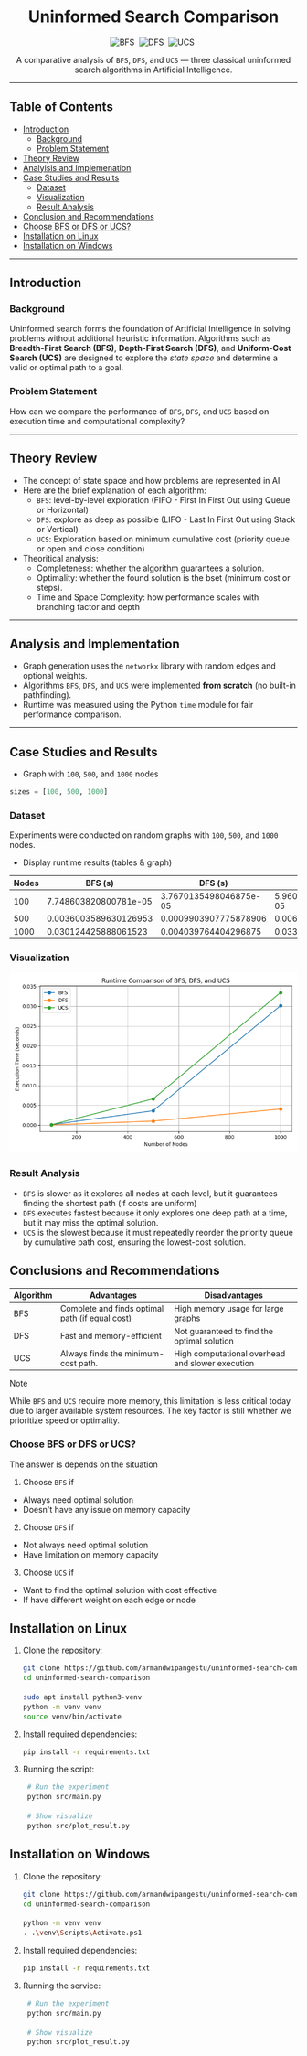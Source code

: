 <h1 align="center">Uninformed Search Comparison</h1>

<div align="center">

![BFS](https://img.shields.io/badge/-BFS-aaabad?style=for-the-badge)&nbsp;
![DFS](https://img.shields.io/badge/-DFS-aaabad?style=for-the-badge)&nbsp;
![UCS](https://img.shields.io/badge/-UCS-aaabad?style=for-the-badge)&nbsp;

</div>

<p align="center">A comparative analysis of <code>BFS</code>, <code>DFS</code>, and <code>UCS</code> — three classical uninformed search algorithms in Artificial Intelligence.</p>

---

## Table of Contents

-   [Introduction](#introduction)
    -   [Background](#background)
    -   [Problem Statement](#problem-statement)
-   [Theory Review](#theory-review)
-   [Analyisis and Implemenation](#analysis-and-implementation)
-   [Case Studies and Results](#case-studies-and-results)
    -   [Dataset](#dataset)
    -   [Visualization](#visualization)
    -   [Result Analysis](#result-analysis)
-   [Conclusion and Recommendations](#conclusions-and-recommendations)
-   [Choose BFS or DFS or UCS?](#choose-bfs-or-dfs-or-ucs)
-   [Installation on Linux](#installation-on-linux)
-   [Installation on Windows](#installation-on-windows)

---

## Introduction

### Background

Uninformed search forms the foundation of Artificial Intelligence in solving problems without additional heuristic information. Algorithms such as **Breadth-First Search (BFS)**, **Depth-First Search (DFS)**, and **Uniform-Cost Search (UCS)** are designed to explore the _state space_ and determine a valid or optimal path to a goal.

### Problem Statement

How can we compare the performance of `BFS`, `DFS`, and `UCS` based on execution time and computational complexity?

---

## Theory Review

-   The concept of state space and how problems are represented in AI
-   Here are the brief explanation of each algorithm:
    -   `BFS`: level-by-level exploration (FIFO - First In First Out using Queue or Horizontal)
    -   `DFS`: explore as deep as possible (LIFO - Last In First Out using Stack or Vertical)
    -   `UCS`: Exploration based on minimum cumulative cost (priority queue or open and close condition)
-   Theoritical analysis:
    -   Completeness: whether the algorithm guarantees a solution.
    -   Optimality: whether the found solution is the bset (minimum cost or steps).
    -   Time and Space Complexity: how performance scales with branching factor and depth

---

## Analysis and Implementation

-   Graph generation uses the `networkx` library with random edges and optional weights.
-   Algorithms `BFS`, `DFS`, and `UCS` were implemented **from scratch** (no built-in pathfinding).
-   Runtime was measured using the Python `time` module for fair performance comparison.

---

## Case Studies and Results

-   Graph with `100`, `500`, and `1000` nodes

```python
sizes = [100, 500, 1000]
```

### Dataset

Experiments were conducted on random graphs with `100`, `500`, and `1000` nodes.

-   Display runtime results (tables & graph)

| Nodes | BFS (s)               | DFS (s)                | UCS (s)                |
| ----- | --------------------- | ---------------------- | ---------------------- |
| 100   | 7.748603820800781e-05 | 3.7670135498046875e-05 | 5.9604644775390625e-05 |
| 500   | 0.0036003589630126953 | 0.0009903907775878906  | 0.006604671478271484   |
| 1000  | 0.030124425888061523  | 0.004039764404296875   | 0.03344416618347168    |

### Visualization

![Runtime Chart](results/runtime_chart.png)

### Result Analysis

-   `BFS` is slower as it explores all nodes at each level, but it guarantees finding the shortest path (if costs are uniform)
-   `DFS` executes fastest because it only explores one deep path at a time, but it may miss the optimal solution.
-   `UCS` is the slowest because it must repeatedly reorder the priority queue by cumulative path cost, ensuring the lowest-cost solution.

## Conclusions and Recommendations

| Algorithm | Advantages                                      | Disadvantages                                    |
| --------- | ----------------------------------------------- | ------------------------------------------------ |
| BFS       | Complete and finds optimal path (if equal cost) | High memory usage for large graphs               |
| DFS       | Fast and memory-efficient                       | Not guaranteed to find the optimal solution      |
| UCS       | Always finds the minimum-cost path.             | High computational overhead and slower execution |

> [!NOTE]
> While `BFS` and `UCS` require more memory, this limitation is less critical today due to larger available system resources. The key factor is still whether we prioritize speed or optimality.

### Choose BFS or DFS or UCS?

The answer is depends on the situation

1. Choose `BFS` if

-   Always need optimal solution
-   Doesn't have any issue on memory capacity

2. Choose `DFS` if

-   Not always need optimal solution
-   Have limitation on memory capacity

3. Choose `UCS` if

-   Want to find the optimal solution with cost effective
-   If have different weight on each edge or node

## Installation on Linux

1. Clone the repository:

    ```bash
    git clone https://github.com/armandwipangestu/uninformed-search-comparison
    cd uninformed-search-comparison

    sudo apt install python3-venv
    python -m venv venv
    source venv/bin/activate
    ```

2. Install required dependencies:

    ```bash
    pip install -r requirements.txt
    ```

3. Running the script:

    ```bash
     # Run the experiment
     python src/main.py

     # Show visualize
     python src/plot_result.py
    ```

## Installation on Windows

1. Clone the repository:

    ```bash
    git clone https://github.com/armandwipangestu/uninformed-search-comparison
    cd uninformed-search-comparison

    python -m venv venv
    . .\venv\Scripts\Activate.ps1
    ```

2. Install required dependencies:

    ```bash
    pip install -r requirements.txt
    ```

3. Running the service:

    ```bash
     # Run the experiment
     python src/main.py

     # Show visualize
     python src/plot_result.py
    ```
